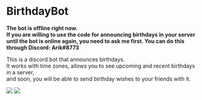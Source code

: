 # BirthdayBot

**The bot is offline right now.  
If you are willing to use the code for announcing birthdays in your server until the bot is online again,
you need to ask me first. You can do this through Discord: Arik#8773**

This is a discord bot that announces birthdays.  
It works with time zones, allows you to see upcoming and recent birthdays in a server,  
and soon, you will be able to send birthday wishes to your friends with it.  

![](https://discordbots.org/api/widget/490743434773266432.svg)
![](https://botsfordiscord.com/api/bot/490743434773266432/widget?theme=verified)
